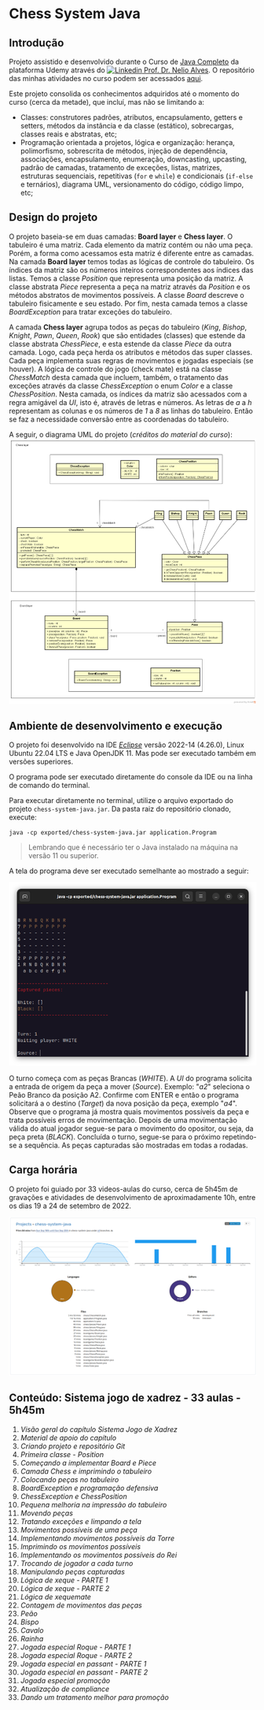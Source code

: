 # Chess System Java

## Introdução

Projeto assistido e desenvolvido durante o Curso de [Java Completo](https://www.udemy.com/course/java-curso-completo/) da plataforma Udemy através do [![Linkedin](https://i.stack.imgur.com/gVE0j.png) Prof. Dr. Nelio Alves](https://br.linkedin.com/in/nelio-alves). O repositório das minhas atividades no curso podem ser acessados [aqui](https://github.com/tiagosathler/udemy-java-complete-course).

Este projeto consolida os conhecimentos adquiridos até o momento do curso (cerca da metade), que incluí, mas não se limitando a:

* Classes: construtores padrões, atributos, encapsulamento, getters e setters, métodos da instância e da classe (estático), sobrecargas, classes reais e abstratas, etc;
* Programação orientada a projetos, lógica e organização: herança, polimorfismo, sobrescrita de métodos, injeção de dependência, associações, encapsulamento, enumeração, downcasting, upcasting, padrão de camadas, tratamento de exceções, listas, matrizes, estruturas sequenciais, repetitivas (`for` e `while`) e condicionais (`if-else` e ternários), diagrama UML, versionamento do código, código limpo, etc;

## Design do projeto

O projeto baseia-se em duas camadas: __Board layer__ e __Chess layer__. O tabuleiro é uma matriz. Cada elemento da matriz contém ou não uma peça. Porém, a forma como acessamos esta matriz é diferente entre as camadas. Na camada __Board layer__ temos todas as lógicas de controle do tabuleiro. Os índices da matriz são os números inteiros correspondentes aos índices das listas. Temos a classe _Position_ que representa uma posição da matriz. A classe abstrata _Piece_ representa a peça na matriz através da _Position_ e os métodos abstratos de movimentos possíveis. A classe _Board_ descreve o tabuleiro fisicamente e seu estado. Por fim, nesta camada temos a classe _BoardException_ para tratar exceções do tabuleiro.

A camada __Chess layer__ agrupa todos as peças do tabuleiro (_King_, _Bishop_, _Knight_, _Pawn_, _Queen_, _Rook_) que são entidades (classes) que estende da classe abstrata _ChessPiece_, e esta estende da classe _Piece_ da outra camada. Logo, cada peça herda os atributos e métodos das super classes. Cada peça implementa suas regras de movimentos e jogadas especiais (se houver). A lógica de controle do jogo (check mate) está na classe _ChessMatch_ desta camada que incluem, também, o tratamento das exceções através da classe _ChessException_ o enum _Color_ e a classe _ChessPosition_. Nesta camada, os índices da matriz são acessados com a regra amigável da _UI_, isto é, através de letras e números. As letras de _a_ a _h_ representam as colunas e os números de _1_ a _8_ as linhas do tabuleiro. Então se faz a necessidade conversão entre as coordenadas do tabuleiro.

A seguir, o diagrama UML do projeto (_créditos do material do curso_):
![](https://github.com/tiagosathler/chess-system-java/blob/master/misc/chess-system-design.png)

## Ambiente de desenvolvimento e execução

O projeto foi desenvolvido na IDE [_Eclipse_](https://www.eclipse.org/) versão 2022-14 (4.26.0), Linux Ubuntu 22.04 LTS e Java OpenJDK 11. Mas pode ser executado também em versões superiores.

O programa pode ser executado diretamente do console da IDE ou na linha de comando do terminal.

Para executar diretamente no terminal, utilize o arquivo exportado do projeto `chess-system-java.jar`. Da pasta raiz do repositório clonado, execute:

```
java -cp exported/chess-system-java.jar application.Program
```

> Lembrando que é necessário ter o Java instalado na máquina na versão 11 ou superior.

A tela do programa deve ser executado semelhante ao mostrado a seguir:

![](https://github.com/tiagosathler/chess-system-java/blob/master/misc/tela.png)

O turno começa com as peças Brancas (_WHITE_). A _UI_ do programa solicita a entrada de origem da peça a mover (_Source_). Exemplo: "_a2_" seleciona o Peão Branco da posição A2. Confirme com ENTER e então o programa solicitará a o destino (_Target_) da nova posição da peça, exemplo "_a4_". Observe que o programa já mostra quais movimentos possíveis da peça e trata possíveis erros de movimentação. Depois de uma movimentação válida do atual jogador segue-se para o movimento do opositor, ou seja, da peça preta (_BLACK_). Concluída o turno, segue-se para o próximo repetindo-se a sequência. As peças capturadas são mostradas em todas a rodadas.

## Carga horária

O projeto foi guiado por 33 videos-aulas do curso, cerca de 5h45m de gravações e atividades de desenvolvimento de aproximadamente 10h, entre os dias 19 a 24 de setembro de 2022.

![](https://github.com/tiagosathler/chess-system-java/blob/master/misc/wakatime-report.png)

## Conteúdo: Sistema jogo de xadrez - 33 aulas - 5h45m

  1. _Visão geral do capítulo Sistema Jogo de Xadrez_  
  2. _Material de apoio do capítulo_
  3. _Criando projeto e repositório Git_
  4. _Primeira classe - Position_
  5. _Começando a implementar Board e Piece_
  6. _Camada Chess e imprimindo o tabuleiro_
  7. _Colocando peças no tabuleiro_
  8. _BoardException e programação defensiva_
  9. _ChessException e ChessPosition_
  10. _Pequena melhoria na impressão do tabuleiro_
  11. _Movendo peças_
  12. _Tratando exceções e limpando a tela_
  13. _Movimentos possíveis de uma peça_
  14. _Implementando movimentos possíveis da Torre_
  15. _Imprimindo os movimentos possíveis_
  16. _Implementando os movimentos possíveis do Rei_
  17. _Trocando de jogador a cada turno_
  18. _Manipulando peças capturadas_
  19. _Lógica de xeque - PARTE 1_
  20. _Lógica de xeque - PARTE 2_
  21. _Lógica de xequemate_
  22. _Contagem de movimentos das peças_
  23. _Peão_
  24. _Bispo_
  25. _Cavalo_
  26. _Rainha_
  27. _Jogada especial Roque - PARTE 1_
  28. _Jogada especial Roque - PARTE 2_
  29. _Jogada especial en passant - PARTE 1_
  30. _Jogada especial en passant - PARTE 2_
  31. _Jogada especial promoção_
  32. _Atualização de compliance_
  33. _Dando um tratamento melhor para promoção_
